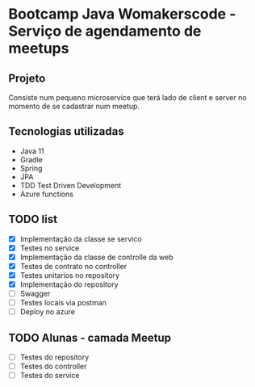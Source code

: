 # Bootcamp Java Womakerscode - Serviço de agendamento de meetups

## Projeto

Consiste num pequeno microservice que terá lado de client e server no momento de se cadastrar num meetup.

## Tecnologias utilizadas

* Java 11
* Gradle
* Spring
* JPA
* TDD Test Driven Development
* Azure functions

## TODO list

- [x] Implementação da classe se servico
- [x] Testes no service
- [x] Implementação da classe de controlle da web
- [x] Testes de contrato no controller
- [x] Testes unitarios no repository
- [x] Implementação do repository
- [ ] Swagger
- [ ] Testes locais via postman
- [ ] Deploy no azure

## TODO Alunas - camada Meetup

- [ ] Testes do repository
- [ ] Testes do controller
- [ ] Testes do service